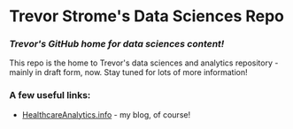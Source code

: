 # Trevor Strome's Data Sciences Repo
### *Trevor's GitHub home for data sciences content!*
This repo is the home to Trevor's data sciences and analytics repository - mainly in draft form, now. Stay tuned for lots of more information!
###  A few useful links:
* [HealthcareAnalytics.info](http://HealthcareAnalytics.info) - my blog, of course!


